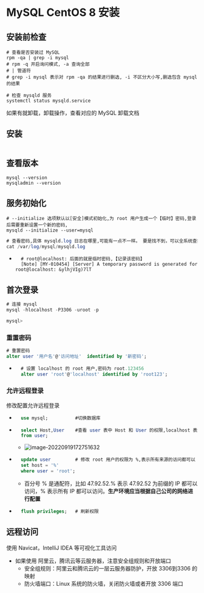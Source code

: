 MySQL CentOS 8 安装
===

安装前检查
---

```shell
# 查看是否安装过 MySQL
rpm -qa | grep -i mysql			
# rpm -q 开启询问模式, -a 查询全部
# | 管道符
# grep -i mysql 表示对 rpm -qa 的结果进行删选, -i 不区分大小写,删选包含 mysql 的结果
```

```shell
# 检查 mysqld 服务
systemctl status mysqld.service
```



如果有就卸载，卸载操作，查看对应的 MySQL 卸载文档



安装
---

```shell

```





查看版本
---

```shell
mysql --version
mysqladmin --version
```



服务初始化
---

```shell
# --initialize 选项默认以[安全]模式初始化,为 root 用户生成一个【临时】密码,登录后需要重新设置一个新的密码,
mysqld --initialize --user=mysql
```

```sql
# 查看密码,具体 mysqld.log 日志在哪里,可能有一点不一样。 要是找不到，可以全系统查找该日志 find / -name mysqld.log（在 / 目录下,按照名称查找,查找 mysqld.log 的文件）
cat /var/log/mysql/mysqld.log
```

- ```shell
    # root@localhost: 后面的就是临时密码,【记录该密码】
    [Note] [MY-010454] [Server] A temporary password is generated for root@localhost: &ylhjVIg)7lT
    ```



首次登录
---

```sql
# 连接 mysql
mysql -hlocalhost -P3306 -uroot -p

mysql> 
```

### 重置密码

```sql
# 重置密码
alter user '用户名'@'访问地址'  identified by '新密码';
```

- ```sql
    # 设置 localhost 的 root 用户,密码为 root.123456
    alter user 'root'@'localhost' identified by 'root123';
    ```

### 允许远程登录

修改配置允许远程登录

- ```sql
    use mysql;			#切换数据库
    ```

- ```sql
    select Host,User	#查看 user 表中 Host 和 User 的权限,localhost 表示只能本机登录
    from user;
    ```

    - ![image-20220919172751632](https://attach.blog.wen7.online/202209191727688.png)

- ```sql
    update user			# 修改 root 用户的权限为 %,表示所有来源的访问都可以
    set host = '%'
    where user = 'root';
    ```

    - 百分号 % 是通配符，比如 47.92.52.% 表示 47.92.52 为前缀的 IP 都可以访问，% 表示所有 IP 都可以访问。**生产环境应当根据自己公司的网络进行配置**

- ```sql
    flush privileges;	# 刷新权限
    ```



远程访问
---

使用 Navicat，IntelliJ IDEA 等可视化工具访问

- 如果使用 阿里云，腾讯云等云服务器，注意安全组规则和开放端口
    - 安全组规则：阿里云和腾讯云的一层云服务器防护，开放 3306到3306 的映射
    - 防火墙端口：Linux 系统的防火墙，关闭防火墙或者开放 3306 端口

